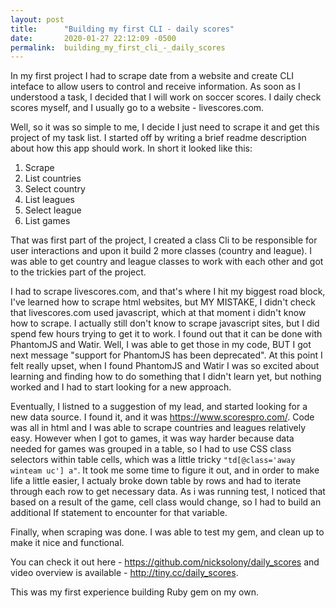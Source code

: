 ```yaml
---
layout: post
title:      "Building my first CLI - daily scores"
date:       2020-01-27 22:12:09 -0500
permalink:  building_my_first_cli_-_daily_scores
---
```



In my first project I had to scrape date from a website and create CLI inteface to allow users to control and receive information. As soon as I understood a task, I decided that I will work on soccer scores. I daily check scores myself, and I usually go to a website - livescores.com.

Well, so it was so simple to me, I decide I just need to scrape it and get this project of my task list. I started off by writing a brief readme description about how this app should work. In short it looked like this:
1. Scrape
2. List countries
3. Select country
4. List leagues
5. Select league
6. List games

That was first part of the project, I created a class Cli to be responsible for user interactions and upon it build 2 more classes (country and league). I was able to get country and league classes to work with each other and got to the trickies part of the project.

I had to scrape livescores.com, and that's where I hit my biggest road block, I've learned how to scrape html websites, but MY MISTAKE, I didn't check that livescores.com used javascript, which at that moment i didn't know how to scrape. I actually still don't know to scrape javascript sites, but I did spend few hours trying to get it to work. I found out that it can be done with PhantomJS and Watir. Well, I was able to get those in my code, BUT I got next message "support for PhantomJS has been deprecated". At this point I felt really upset, when I found PhantomJS and Watir I was so excited about learning and finding how to do something that I didn't learn yet, but nothing worked and I had to start looking for a new approach.

Eventually, I listned to a suggestion of my lead, and started looking for a new data source. I found it, and it was https://www.scorespro.com/. Code was all in html and I was able to scrape countries and leagues relatively easy.
However when I got to games, it was way harder because data needed for games was grouped in a table, so I had to use CSS class selectors within table cells, which was a little tricky `"td[@class='away winteam uc'] a"`. It took me some time to figure it out, and in order to make life a little easier, I actualy broke down table by rows and had to iterate through each row to get necessary data. As i was running test, I noticed that based on a result of the game, cell class would change, so I had to build an additional If statement to encounter for that variable.

Finally, when scraping was done. I was able to test my gem, and clean up to make it nice and functional.

You can check it out here - https://github.com/nicksolony/daily_scores and video overview is available - http://tiny.cc/daily_scores.

This was my first experience building Ruby gem on my own.
